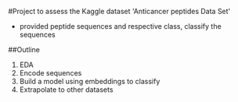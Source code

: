#Project to assess the Kaggle dataset 'Anticancer peptides Data Set'
- provided peptide sequences and respective class, classify the sequences

##Outline
1. EDA
2. Encode sequences 
3. Build a model using embeddings to classify
4. Extrapolate to other datasets
